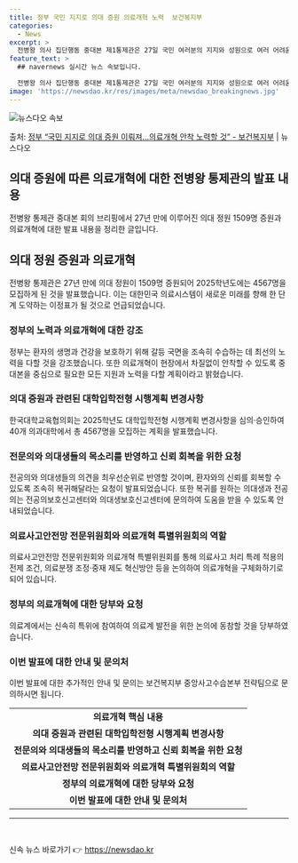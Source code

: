 ```yaml
---
title: 정부 국민 지지로 의대 증원 의료개혁 노력  보건복지부
categories:
  - News
excerpt: >
  전병왕 의사 집단행동 중대본 제1통제관은 27일 국민 여러분의 지지와 성원으로 여러 어려움 가운데서도 27년…
feature_text: >
  ## navernews 실시간 뉴스 속보입니다.

  전병왕 의사 집단행동 중대본 제1통제관은 27일 국민 여러분의 지지와 성원으로 여러 어려움 가운데서도 27년…
image: 'https://newsdao.kr/res/images/meta/newsdao_breakingnews.jpg'
---
```


![뉴스다오 속보](https://newsdao.kr/res/images/meta/newsdao_breakingnews.jpg)

<p>출처: <a href="https://newsdao.kr/3918" rel="dofollow">정부 “국민 지지로 의대 증원 이뤄져…의료개혁 안착 노력할 것”  - 보건복지부</a> | 뉴스다오</p>

<h2 data-ke-size="size26">의대 증원에 따른 의료개혁에 대한 전병왕 통제관의 발표 내용</h2>
<p data-ke-size="size16">전병왕 통제관 중대본 회의 브리핑에서 27년 만에 이루어진 의대 정원 1509명 증원과 의료개혁에 대한 발표 내용을 정리한 글입니다.</p>

<h2 data-ke-size="size24">의대 정원 증원과 의료개혁</h2>
<p data-ke-size="size16">전병왕 통제관은 27년 만에 의대 정원이 1509명 증원되어 2025학년도에는 4567명을 모집하게 된 것을 발표했습니다. 이는 대한민국 의료시스템이 새로운 미래를 향해 한 단계 도약하는 이정표가 될 것으로 언급되었습니다.</p>

<h3 data-ke-size="size22">정부의 노력과 의료개혁에 대한 강조</h3>
<p data-ke-size="size16">정부는 환자의 생명과 건강을 보호하기 위해 갈등 국면을 조속히 수습하는 데 최선의 노력을 다할 것을 강조했습니다. 또한 의료개혁이 현장에서 차질없이 안착할 수 있도록 중대본을 중심으로 필요한 모든 지원과 노력을 다할 계획이라고 밝혔습니다.</p>

<h3 data-ke-size="size22">의대 증원과 관련된 대학입학전형 시행계획 변경사항</h3>
<p data-ke-size="size16">한국대학교육협의회는 2025학년도 대학입학전형 시행계획 변경사항을 심의·승인하여 40개 의과대학에서 총 4567명을 모집하는 계획을 발표했습니다.</p>

<h3 data-ke-size="size22">전문의와 의대생들의 목소리를 반영하고 신뢰 회복을 위한 요청</h3>
<p data-ke-size="size16">전공의와 의대생들의 의견을 최우선순위로 반영할 것이며, 환자와의 신뢰를 회복할 수 있도록 조속히 복귀해달라는 요청이 발표되었습니다. 또한 복귀를 원하는 의대생과 전공의는 전공의보호신고센터와 의대생보호신고센터에 문의하여 도움을 받을 수 있도록 안내되었습니다.</p>

<h3 data-ke-size="size22">의료사고안전망 전문위원회와 의료개혁 특별위원회의 역할</h3>
<p data-ke-size="size16">의료사고안전망 전문위원회와 의료개혁 특별위원회를 통해 의료사고 처리 특례 적용의 전제 조건, 의료분쟁 조정·중재 제도 혁신방안 등을 논의하여 의료개혁을 구체화하기로 되어 있습니다.</p>

<h3 data-ke-size="size22">정부의 의료개혁에 대한 당부와 요청</h3>
<p data-ke-size="size16">의료계에서는 신속히 특위에 참여하여 의료계 발전을 위한 논의에 동참할 것을 당부하였습니다.</p>

<h3 data-ke-size="size22">이번 발표에 대한 안내 및 문의처</h3>
<p data-ke-size="size16">이번 발표에 대한 추가적인 안내 및 문의는 보건복지부 중앙사고수습본부 전략팀으로 문의하시면 됩니다.</p>

<table style="width: 100%;" data-ke-style="style24">
	<tbody>
		<tr>
			<td style="text-align: center; height: 17px;"><b>의료개혁 핵심 내용</b></td>
		</tr>
		<tr>
			<td style="text-align: center; height: 17px;"><b>의대 증원과 관련된 대학입학전형 시행계획 변경사항</b></td>
		</tr>
		<tr>
			<td style="text-align: center; height: 17px;"><b>전문의와 의대생들의 목소리를 반영하고 신뢰 회복을 위한 요청</b></td>
		</tr>
		<tr>
			<td style="text-align: center; height: 17px;"><b>의료사고안전망 전문위원회와 의료개혁 특별위원회의 역할</b></td>
		</tr>
		<tr>
			<td style="text-align: center; height: 17px;"><b>정부의 의료개혁에 대한 당부와 요청</b></td>
		</tr>
		<tr>
			<td style="text-align: center; height: 17px;"><b>이번 발표에 대한 안내 및 문의처</b></td>
		</tr>
	</tbody>
</table>

<hr data-ke-size="size48" />
<p data-ke-size="size16">&nbsp;</p> 

신속 뉴스 바로가기 👉 <a href="https://newsdao.kr" rel="dofollow">https://newsdao.kr</a>


